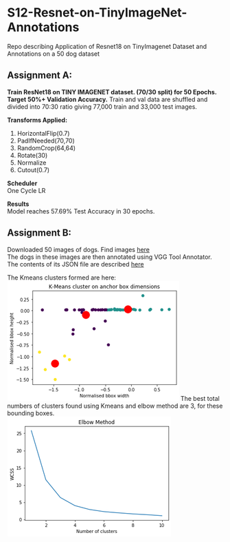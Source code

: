 # S12-Resnet-on-TinyImageNet-Annotations
Repo describing Application of Resnet18 on TinyImagenet Dataset and Annotations on a 50 dog dataset


## Assignment A:

**Train ResNet18 on TINY IMAGENET dataset. (70/30 split) for 50 Epochs. Target 50%+ Validation Accuracy.**
Train and val data are shuffled and divided into 70:30 ratio giving 77,000 train and 33,000 test images.  

**Transforms Applied:**  
1. HorizontalFlip(0.7)  
2. PadIfNeeded(70,70)  
3. RandomCrop(64,64)  
4. Rotate(30)  
5. Normalize  
6. Cutout(0.7)  

**Scheduler**  
One Cycle LR  

**Results**  
Model reaches 57.69% Test Accuracy in 30 epochs.  

## Assignment B:
Downloaded 50 images of dogs. Find images [here](https://github.com/Divya932/S12-Resnet-on-TinyImageNet-Annotations/tree/master/Ass%20S12_B/Dogs_data)   
The dogs in these images are then annotated using VGG Tool Annotator.   
The contents of its JSON file are described [here](https://github.com/Divya932/S12-Resnet-on-TinyImageNet-Annotations/blob/master/JSON%20Description)  

The Kmeans clusters formed are here:
![Clusters](https://github.com/Divya932/S12-Resnet-on-TinyImageNet-Annotations/blob/master/Ass%20S12_B/Clusters.png)
The best total numbers of clusters found using Kmeans and elbow method are 3, for these bounding boxes.  
![Elbow](https://github.com/Divya932/S12-Resnet-on-TinyImageNet-Annotations/blob/master/Ass%20S12_B/elbow.png)
